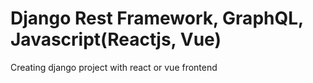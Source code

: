 # Django Rest Framework, GraphQL, Javascript(Reactjs, Vue)

Creating django project with react or vue frontend
